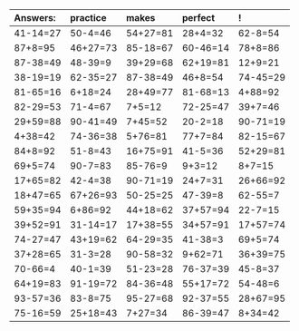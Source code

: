 | Answers: | practice | makes | perfect | ! |
| :--- | :--- | :--- | :--- | :--- |
| 41-14=27 | 50-4=46 | 54+27=81 | 28+4=32 | 62-8=54 | 
| 87+8=95 | 46+27=73 | 85-18=67 | 60-46=14 | 78+8=86 | 
| 87-38=49 | 48-39=9 | 39+29=68 | 62+19=81 | 12+9=21 | 
| 38-19=19 | 62-35=27 | 87-38=49 | 46+8=54 | 74-45=29 | 
| 81-65=16 | 6+18=24 | 28+49=77 | 81-68=13 | 4+88=92 | 
| 82-29=53 | 71-4=67 | 7+5=12 | 72-25=47 | 39+7=46 | 
| 29+59=88 | 90-41=49 | 7+45=52 | 20-2=18 | 90-71=19 | 
| 4+38=42 | 74-36=38 | 5+76=81 | 77+7=84 | 82-15=67 | 
| 84+8=92 | 51-8=43 | 16+75=91 | 41-5=36 | 52+29=81 | 
| 69+5=74 | 90-7=83 | 85-76=9 | 9+3=12 | 8+7=15 | 
| 17+65=82 | 42-4=38 | 90-71=19 | 24+7=31 | 26+66=92 | 
| 18+47=65 | 67+26=93 | 50-25=25 | 47-39=8 | 62-55=7 | 
| 59+35=94 | 6+86=92 | 44+18=62 | 37+57=94 | 22-7=15 | 
| 39+52=91 | 31-14=17 | 17+38=55 | 34+57=91 | 17+57=74 | 
| 74-27=47 | 43+19=62 | 64-29=35 | 41-38=3 | 69+5=74 | 
| 37+28=65 | 31-3=28 | 90-58=32 | 9+62=71 | 36+39=75 | 
| 70-66=4 | 40-1=39 | 51-23=28 | 76-37=39 | 45-8=37 | 
| 64+19=83 | 91-19=72 | 84-36=48 | 55+17=72 | 54-48=6 | 
| 93-57=36 | 83-8=75 | 95-27=68 | 92-37=55 | 28+67=95 | 
| 75-16=59 | 25+18=43 | 7+27=34 | 86-39=47 | 8+34=42 | 
